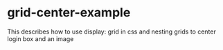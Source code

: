 # grid-center-example
This describes how to use display: grid in css and nesting grids to center login box and an image
